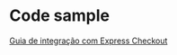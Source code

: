 Code sample
===========

[Guia de integração com Express Checkout](https://www.paypal-brasil.com.br/desenvolvedores/tutorial/guia-de-integracao-rapida-usando-express-checkout/)
